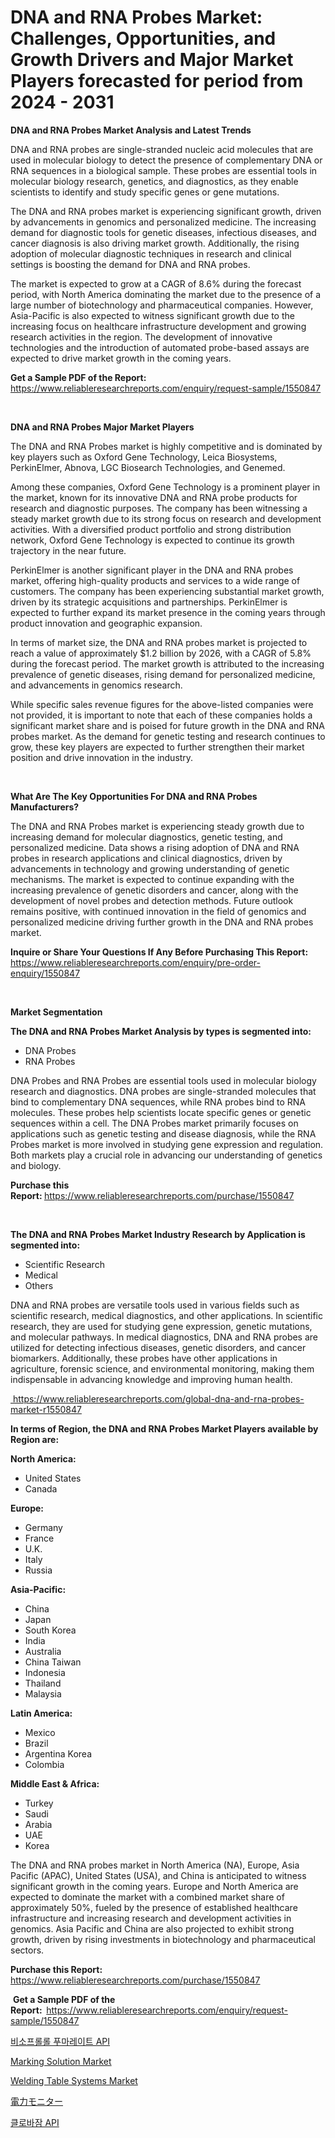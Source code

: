 <p><h1>DNA and RNA Probes Market: Challenges, Opportunities, and Growth Drivers and Major Market Players forecasted for period from 2024 - 2031</h1></p><p><strong>DNA and RNA Probes Market Analysis and Latest Trends</strong></p>
<p><p>DNA and RNA probes are single-stranded nucleic acid molecules that are used in molecular biology to detect the presence of complementary DNA or RNA sequences in a biological sample. These probes are essential tools in molecular biology research, genetics, and diagnostics, as they enable scientists to identify and study specific genes or gene mutations.</p><p>The DNA and RNA probes market is experiencing significant growth, driven by advancements in genomics and personalized medicine. The increasing demand for diagnostic tools for genetic diseases, infectious diseases, and cancer diagnosis is also driving market growth. Additionally, the rising adoption of molecular diagnostic techniques in research and clinical settings is boosting the demand for DNA and RNA probes.</p><p>The market is expected to grow at a CAGR of 8.6% during the forecast period, with North America dominating the market due to the presence of a large number of biotechnology and pharmaceutical companies. However, Asia-Pacific is also expected to witness significant growth due to the increasing focus on healthcare infrastructure development and growing research activities in the region. The development of innovative technologies and the introduction of automated probe-based assays are expected to drive market growth in the coming years.</p></p>
<p><strong>Get a Sample PDF of the Report:&nbsp;</strong> <a href="https://www.reliableresearchreports.com/enquiry/request-sample/1550847">https://www.reliableresearchreports.com/enquiry/request-sample/1550847</a></p>
<p>&nbsp;</p>
<p><strong>DNA and RNA Probes Major Market Players</strong></p>
<p><p>The DNA and RNA Probes market is highly competitive and is dominated by key players such as Oxford Gene Technology, Leica Biosystems, PerkinElmer, Abnova, LGC Biosearch Technologies, and Genemed. </p><p>Among these companies, Oxford Gene Technology is a prominent player in the market, known for its innovative DNA and RNA probe products for research and diagnostic purposes. The company has been witnessing a steady market growth due to its strong focus on research and development activities. With a diversified product portfolio and strong distribution network, Oxford Gene Technology is expected to continue its growth trajectory in the near future.</p><p>PerkinElmer is another significant player in the DNA and RNA probes market, offering high-quality products and services to a wide range of customers. The company has been experiencing substantial market growth, driven by its strategic acquisitions and partnerships. PerkinElmer is expected to further expand its market presence in the coming years through product innovation and geographic expansion.</p><p>In terms of market size, the DNA and RNA probes market is projected to reach a value of approximately $1.2 billion by 2026, with a CAGR of 5.8% during the forecast period. The market growth is attributed to the increasing prevalence of genetic diseases, rising demand for personalized medicine, and advancements in genomics research.</p><p>While specific sales revenue figures for the above-listed companies were not provided, it is important to note that each of these companies holds a significant market share and is poised for future growth in the DNA and RNA probes market. As the demand for genetic testing and research continues to grow, these key players are expected to further strengthen their market position and drive innovation in the industry.</p></p>
<p>&nbsp;</p>
<p><strong>What Are The Key Opportunities For DNA and RNA Probes Manufacturers?</strong></p>
<p><p>The DNA and RNA Probes market is experiencing steady growth due to increasing demand for molecular diagnostics, genetic testing, and personalized medicine. Data shows a rising adoption of DNA and RNA probes in research applications and clinical diagnostics, driven by advancements in technology and growing understanding of genetic mechanisms. The market is expected to continue expanding with the increasing prevalence of genetic disorders and cancer, along with the development of novel probes and detection methods. Future outlook remains positive, with continued innovation in the field of genomics and personalized medicine driving further growth in the DNA and RNA probes market.</p></p>
<p><strong>Inquire or Share Your Questions If Any Before Purchasing This Report:</strong> <a href="https://www.reliableresearchreports.com/enquiry/pre-order-enquiry/1550847">https://www.reliableresearchreports.com/enquiry/pre-order-enquiry/1550847</a></p>
<p>&nbsp;</p>
<p><strong>Market Segmentation</strong></p>
<p><strong>The DNA and RNA Probes Market Analysis by types is segmented into:</strong></p>
<p><ul><li>DNA Probes</li><li>RNA Probes</li></ul></p>
<p><p>DNA Probes and RNA Probes are essential tools used in molecular biology research and diagnostics. DNA probes are single-stranded molecules that bind to complementary DNA sequences, while RNA probes bind to RNA molecules. These probes help scientists locate specific genes or genetic sequences within a cell. The DNA Probes market primarily focuses on applications such as genetic testing and disease diagnosis, while the RNA Probes market is more involved in studying gene expression and regulation. Both markets play a crucial role in advancing our understanding of genetics and biology.</p></p>
<p><strong>Purchase this Report:&nbsp;</strong><a href="https://www.reliableresearchreports.com/purchase/1550847">https://www.reliableresearchreports.com/purchase/1550847</a></p>
<p>&nbsp;</p>
<p><strong>The DNA and RNA Probes Market Industry Research by Application is segmented into:</strong></p>
<p><ul><li>Scientific Research</li><li>Medical</li><li>Others</li></ul></p>
<p><p>DNA and RNA probes are versatile tools used in various fields such as scientific research, medical diagnostics, and other applications. In scientific research, they are used for studying gene expression, genetic mutations, and molecular pathways. In medical diagnostics, DNA and RNA probes are utilized for detecting infectious diseases, genetic disorders, and cancer biomarkers. Additionally, these probes have other applications in agriculture, forensic science, and environmental monitoring, making them indispensable in advancing knowledge and improving human health.</p></p>
<p><a href="https://www.reliableresearchreports.com/global-dna-and-rna-probes-market-r1550847">&nbsp;https://www.reliableresearchreports.com/global-dna-and-rna-probes-market-r1550847</a></p>
<p><strong>In terms of Region, the DNA and RNA Probes Market Players available by Region are:</strong></p>
<p>
    <p> <strong> North America: </strong>
        <ul>
            <li>United States</li>
            <li>Canada</li>
        </ul>
        </p> 
    <p> <strong> Europe: </strong>
        <ul>
            <li>Germany</li>
            <li>France</li>
            <li>U.K.</li>
            <li>Italy</li>
            <li>Russia</li>
        </ul>
        </p> 
    <p> <strong> Asia-Pacific: </strong>
        <ul>
            <li>China</li>
            <li>Japan</li>
            <li>South Korea</li>
            <li>India</li>
            <li>Australia</li>
            <li>China Taiwan</li>
            <li>Indonesia</li>
            <li>Thailand</li>
            <li>Malaysia</li>
        </ul>
        </p> 
    <p> <strong> Latin America: </strong>
        <ul>
            <li>Mexico</li>
            <li>Brazil</li>
            <li>Argentina Korea</li>
            <li>Colombia</li>
        </ul>
        </p> 
    <p> <strong> Middle East & Africa: </strong>
        <ul>
            <li>Turkey</li>
            <li>Saudi</li>
            <li>Arabia</li>
            <li>UAE</li>
            <li>Korea</li>
        </ul>
    </p>
    </p>
<p><p>The DNA and RNA probes market in North America (NA), Europe, Asia Pacific (APAC), United States (USA), and China is anticipated to witness significant growth in the coming years. Europe and North America are expected to dominate the market with a combined market share of approximately 50%, fueled by the presence of established healthcare infrastructure and increasing research and development activities in genomics. Asia Pacific and China are also projected to exhibit strong growth, driven by rising investments in biotechnology and pharmaceutical sectors.</p></p>
<p><strong>Purchase this Report: </strong><a href="https://www.reliableresearchreports.com/purchase/1550847">https://www.reliableresearchreports.com/purchase/1550847</a></p>
<p>&nbsp;<strong>Get a Sample PDF of the Report:&nbsp;&nbsp;</strong><a href="https://www.reliableresearchreports.com/enquiry/request-sample/1550847">https://www.reliableresearchreports.com/enquiry/request-sample/1550847</a></p>
<p><strong></strong></p>
<p><p><a href="https://github.com/WilburKihn5676/Market-Research-Report-List-2/blob/main/2300919180524.md">비소프롤롤 푸마레이트 API</a></p><p><a href="https://issuu.com/reportprime-2/docs/marking-solution-market-size-2030.pptx">Marking Solution Market</a></p><p><a href="https://github.com/AndreanneHane2023/Market-Research-Report-List-1/blob/main/welding-table-systems-market.md">Welding Table Systems Market</a></p><p><a href="https://github.com/LizaHeller2023/Market-Research-Report-List-1/blob/main/1291669167249.md">電力モニター</a></p><p><a href="https://github.com/wallacBahrtyinger567686/Market-Research-Report-List-2/blob/main/2828961180525.md">클로바잠 API</a></p></p>